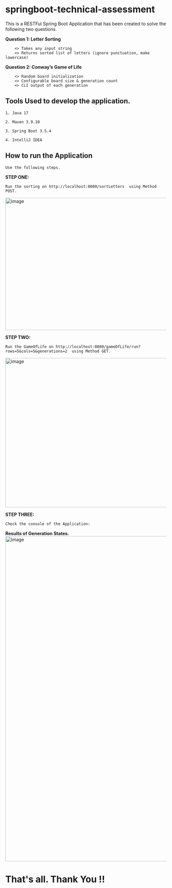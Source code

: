 # springboot-technical-assessment

This is a RESTFul Spring Boot Application that has been created to solve the following two questions. 

**Question 1: Letter Sorting**

		<> Takes any input string
		<> Returns sorted list of letters (ignore punctuation, make lowercase)

**Question 2: Conway’s Game of Life**

		<> Random board initialization
		<> Configurable board size & generation count
		<> CLI output of each generation
		
		
## Tools Used to develop the application.		

	1. Java 17
	
	2. Maven 3.9.10
	
	3. Spring Boot 3.5.4
	
	4. IntelliJ IDEA 
	
		
	
## How to run the Application

	Use the following steps.
  **STEP ONE:**
 
	Run the sorting on http://localhost:8080/sortLetters  using Method POST.
 <img width="1752" height="412" alt="image" src="https://github.com/user-attachments/assets/70450e6e-dcc6-441f-81a1-e6d62e8745eb" />




 
 
 **STEP TWO:**
 
    Run the GameOfLife on http://localhost:8080/gameOfLife/run?rows=5&cols=5&generations=2  using Method GET.
<img width="1757" height="465" alt="image" src="https://github.com/user-attachments/assets/07d2bf2a-4273-46e3-bef2-458438f77bbb" />




 **STEP THREE:**
 
    Check the console of the Application:
   
  **Results of Generation States.** 
<img width="1911" height="1013" alt="image" src="https://github.com/user-attachments/assets/58ba9e11-6fcb-4a07-8c8f-a03fce9319a1" />



# That's all. Thank You !!



